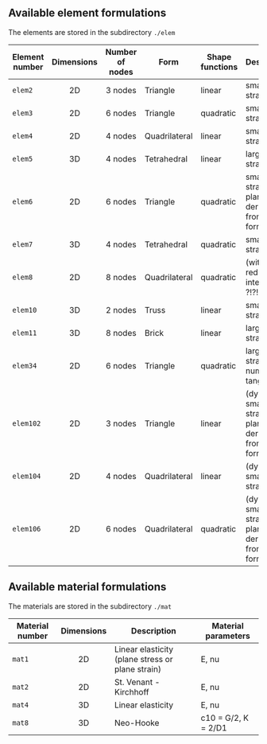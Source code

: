 ## Available element formulations

The elements are stored in the subdirectory `./elem`

Element number | Dimensions | Number of nodes | Form | Shape functions | Description
--- | :---: | :---: | --- | --- | ---
`elem2` | 2D | 3 nodes | Triangle | linear | small strains
`elem3` | 2D | 6 nodes | Triangle | quadratic | small strains
`elem4` | 2D | 4 nodes | Quadrilateral | linear | small strains
`elem5` | 3D | 4 nodes | Tetrahedral | linear | large strains
`elem6` | 2D | 6 nodes | Triangle | quadratic | small strains, plane strain derived from 3D formulation
`elem7` | 3D | 4 nodes | Tetrahedral | quadratic | small strains
`elem8` | 2D | 8 nodes | Quadrilateral | quadratic | (with reduced integration ?!?!)
`elem10` | 3D | 2 nodes | Truss | linear | small strains
`elem11` | 3D | 8 nodes | Brick | linear | large strains
`elem34` | 2D | 6 nodes | Triangle | quadratic | large strains, numerical tangent
`elem102` | 2D | 3 nodes | Triangle | linear | (dynamics) small strains, plane strain derived from 3D formulation
`elem104` | 2D | 4 nodes | Quadrilateral | linear | (dynamics) small strains
`elem106` | 2D | 6 nodes | Quadrilateral | quadratic | (dynamics) small strains, plane strain derived from 3D formulation

## Available material formulations

The materials are stored in the subdirectory `./mat`

Material number | Dimensions | Description | Material parameters
--- | :---: | --- | ---
`mat1` | 2D | Linear elasticity (plane stress or plane strain) | E, nu
`mat2` | 2D | St. Venant - Kirchhoff | E, nu
`mat4` | 3D | Linear elasticity | E, nu
`mat8` | 3D | Neo-Hooke | c10 = G/2, K = 2/D1
